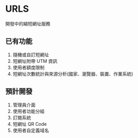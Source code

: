 # URLS

開發中的縮短網址服務

## 已有功能

1. 隨機或自訂短網址
2. 短網址附帶 UTM 資訊
3. 使用者額度限制
4. 短網址次數統計與來源分析(國家、瀏覽器、裝置、作業系統)

## 預計開發

1. 管理員介面
2. 使用者功能分組
3. 訂閱系統
4. 短網址 QR Code
5. 使用者自定義域名
